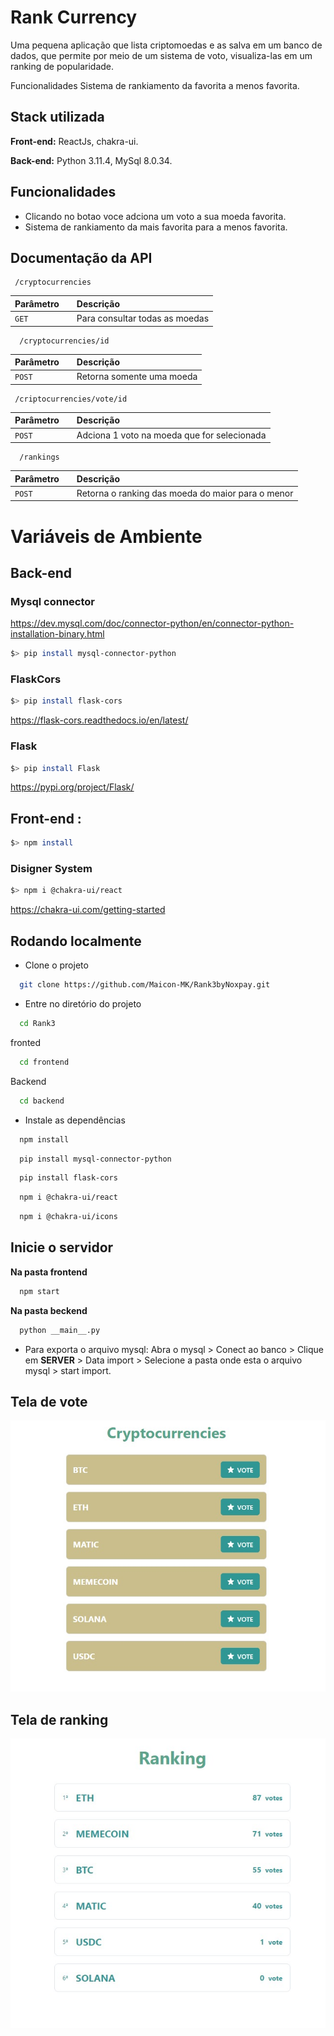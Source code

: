 
# Rank Currency
Uma pequena aplicação que lista criptomoedas e as salva em um banco de dados, que permite por meio de um sistema de voto, visualiza-las em um ranking de popularidade.

Funcionalidades
Sistema de rankiamento da favorita a menos favorita. 

## Stack utilizada

**Front-end:** ReactJs, chakra-ui.

**Back-end:** Python 3.11.4, MySql 8.0.34.









## Funcionalidades

- Clicando no botao voce adciona um voto a sua moeda favorita.
- Sistema de rankiamento da mais favorita para a menos favorita.


## Documentação da API


```http
 /cryptocurrencies
```

| Parâmetro   || Descrição                           |
| :---------- | :--------- | :---------------------------------- |
| `GET` || Para consultar todas as moedas |


```http
  /cryptocurrencies/id
```

| Parâmetro   || Descrição                                   |
| :---------- | :--------- | :------------------------------------------ |
| `POST`      ||Retorna somente uma moeda |

```http
 /criptocurrencies/vote/id
```

| Parâmetro   || Descrição                                   |
| :---------- | :--------- | :------------------------------------------ |
| `POST`      ||Adciona 1 voto na moeda que for selecionada |

```http
  /rankings
 ```

| Parâmetro   || Descrição                                   |
| :---------- | :--------- | :------------------------------------------ |
| `POST`      ||Retorna o ranking das moeda do maior para o menor |










# Variáveis de Ambiente


## Back-end

### Mysql connector 
https://dev.mysql.com/doc/connector-python/en/connector-python-installation-binary.html
```bash
$> pip install mysql-connector-python
```
### FlaskCors 
```bash
$> pip install flask-cors
```
https://flask-cors.readthedocs.io/en/latest/


### Flask 
```bash
$> pip install Flask
```
https://pypi.org/project/Flask/

## Front-end : 
```bash
$> npm install
```
### Disigner System 
```bash
$> npm i @chakra-ui/react
```
https://chakra-ui.com/getting-started

## Rodando localmente

- Clone o projeto

```bash
  git clone https://github.com/Maicon-MK/Rank3byNoxpay.git
```

- Entre no diretório do projeto

```bash
  cd Rank3
```
fronted
```bash
  cd frontend
```
Backend
```bash
  cd backend
```

- Instale as dependências

```bash
  npm install
```
```bash
  pip install mysql-connector-python
```
```bash
  pip install flask-cors
```

```bash
  npm i @chakra-ui/react
```
```bash
  npm i @chakra-ui/icons
```


## **Inicie o servidor**
  **Na pasta frontend**
```bash
  npm start
```
**Na pasta beckend**
```bash
  python __main__.py
```
- Para exporta o arquivo mysql:
 Abra o mysql > Conect  ao banco > Clique em **SERVER** > Data import > Selecione a pasta onde esta o arquivo mysql > start import.
 

## Tela de vote
 <img src='/readmimag/vote.jpg'/>

## Tela de ranking
 <img src='/readmimag/ranking.jpg'/>

